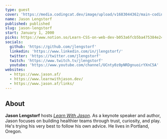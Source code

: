```yaml
---
type: guest
cover: 'https://media.codingcat.dev/image/upload/v1683044362/main-codingcatdev-photo/podcast-guest/jlengstorf'
name: Jason Lengstorf
published: published
slug: jason-lengstorf
start: January 1, 2000
picks: https://www.notion.so/Learn-CSS-on-web-dev-b053a6fcb5ba475384e2472812269ad1, https://www.notion.so/GUI-Challenges-c37331dfe86c40b6b118a50220923623, https://www.notion.so/gradient-style-1032a3c3783f4175aec4c442a27a891f
socials:
  github: 'https://github.com/jlengstorf'
  linkedin: 'https://www.linkedin.com/in/jlengstorf/'
  twitter: 'https://twitter.com/jlengstorf'
  twitch: 'https://www.twitch.tv/jlengstorf'
  youtube: 'https://www.youtube.com/channel/UCnty0z0pNRDgnuoirYXnC5A'
websites:
  - https://www.jason.af/
  - https://www.learnwithjason.dev/
  - https://www.jason.af/links/
---
```


## About

**Jason Lengstorf** hosts *[Learn With Jason](https://lwj.dev/)*. As a keynote speaker and author, Jason focuses on building healthier teams through trust, curiosity, and play. He's trying his very best to follow his own advice. He lives in Portland, Oregon.
